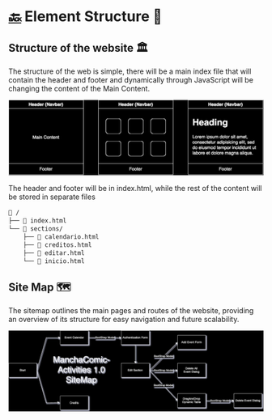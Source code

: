 # [🔙](../README.md) Element Structure 🚧

## Structure of the website 🏛️

The structure of the web is simple, there will be a main index file that will contain the header and footer and dynamically through JavaScript will be changing the content of the Main Content.

<img src="../public/svg/Structure.svg">

The header and footer will be in index.html, while the rest of the content will be stored in separate files

```
📂 /
├── 📄 index.html
└── 📂 sections/
    ├── 📄 calendario.html
    ├── 📄 creditos.html
    ├── 📄 editar.html
    └── 📄 inicio.html
```

## Site Map 🗺️

The sitemap outlines the main pages and routes of the website, providing an overview of its structure for easy navigation and future scalability.

<img alt="site map" src="../public/svg/SiteMap.svg">
